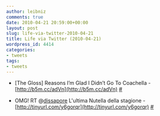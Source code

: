 ```yaml
---
author: leibniz
comments: true
date: 2010-04-21 20:59:00+00:00
layout: post
slug: life-via-twitter-2010-04-21
title: Life via Twitter (2010-04-21)
wordpress_id: 4414
categories:
- tweets
tags:
- tweets
---
```



	
  * [The Gloss] Reasons I’m Glad I Didn’t Go To Coachella - [http://b5m.cc/adVn](http://b5m.cc/adVn) [#](http://twitter.com/leibniz/statuses/12582293232)

	
  * OMG! RT @[dissapore](http://twitter.com/dissapore) L'ultima Nutella della stagione  - [http://tinyurl.com/y6gorqr](http://tinyurl.com/y6gorqr) [#](http://twitter.com/leibniz/statuses/12583217425)


